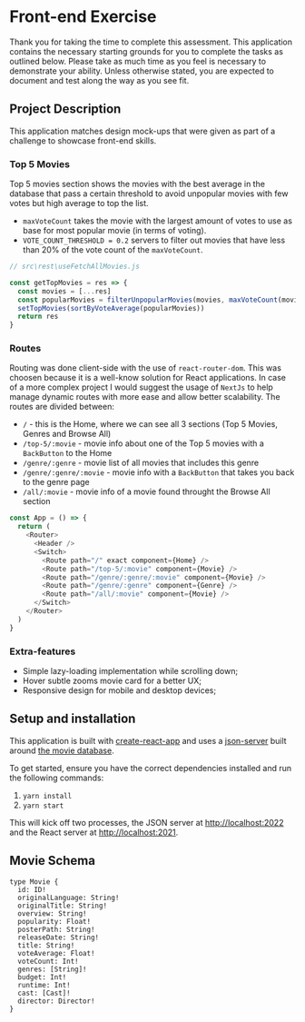 # Front-end Exercise

Thank you for taking the time to complete this assessment. This application contains the necessary starting grounds for you to complete the tasks as outlined below. Please take as much time as you feel is necessary to demonstrate your ability. Unless otherwise stated, you are expected to document and test along the way as you see fit.

## Project Description

This application matches design mock-ups that were given as part of a challenge to showcase front-end skills.

### Top 5 Movies

Top 5 movies section shows the movies with the best average in the database that pass a certain threshold to avoid unpopular movies with few votes but high average to top the list.

- `maxVoteCount` takes the movie with the largest amount of votes to use as base for most popular movie (in terms of voting).
- `VOTE_COUNT_THRESHOLD = 0.2` servers to filter out movies that have less than 20% of the vote count of the `maxVoteCount`.

```js
// src\rest\useFetchAllMovies.js

const getTopMovies = res => {
  const movies = [...res]
  const popularMovies = filterUnpopularMovies(movies, maxVoteCount(movies))
  setTopMovies(sortByVoteAverage(popularMovies))
  return res
}
```

### Routes

Routing was done client-side with the use of `react-router-dom`. This was choosen because it is a well-know solution for React applications. In case of a more complex project I would suggest the usage of `NextJs` to help manage dynamic routes with more ease and allow better scalability. The routes are divided between:

- `/` - this is the Home, where we can see all 3 sections (Top 5 Movies, Genres and Browse All)
- `/top-5/:movie` - movie info about one of the Top 5 movies with a `BackButton` to the Home
- `/genre/:genre` - movie list of all movies that includes this genre
- `/genre/:genre/:movie` - movie info with a `BackButton` that takes you back to the genre page
- `/all/:movie` - movie info of a movie found throught the Browse All section

```js
const App = () => {
  return (
    <Router>
      <Header />
      <Switch>
        <Route path="/" exact component={Home} />
        <Route path="/top-5/:movie" component={Movie} />
        <Route path="/genre/:genre/:movie" component={Movie} />
        <Route path="/genre/:genre" component={Genre} />
        <Route path="/all/:movie" component={Movie} />
      </Switch>
    </Router>
  )
}
```

### Extra-features

- Simple lazy-loading implementation while scrolling down;
- Hover subtle zooms movie card for a better UX;
- Responsive design for mobile and desktop devices;

## Setup and installation

This application is built with [create-react-app](https://reactjs.org/docs/create-a-new-react-app.html) and uses a [json-server](https://github.com/typicode/json-server) built around [the movie database](https://www.themoviedb.org/).

To get started, ensure you have the correct dependencies installed and run the following commands:

1. `yarn install`
2. `yarn start`

This will kick off two processes, the JSON server at [http://localhost:2022](http://localhost:2022) and the React server at [http://localhost:2021](http://localhost:2021).

## Movie Schema

```
type Movie {
  id: ID!
  originalLanguage: String!
  originalTitle: String!
  overview: String!
  popularity: Float!
  posterPath: String!
  releaseDate: String!
  title: String!
  voteAverage: Float!
  voteCount: Int!
  genres: [String]!
  budget: Int!
  runtime: Int!
  cast: [Cast]!
  director: Director!
}
```

